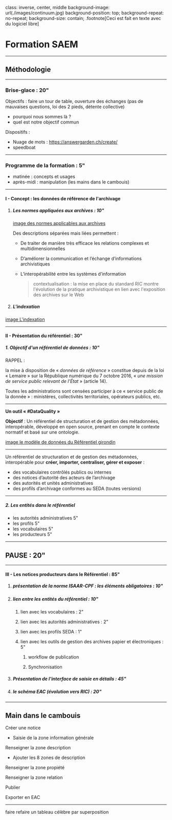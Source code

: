class: inverse, center, middle
background-image: url(./images/continuum.jpg)
background-position: top;
background-repeat: no-repeat;
background-size: contain;
.footnote[Ceci est fait en texte avec du logiciel libre]

# Formation SAEM

---

## Méthodologie

---

### Brise-glace : 20"

Objectifs : faire un tour de table, ouverture des échanges (pas de mauvaises questions, loi des 2 pieds, détente collective)

- pourquoi nous sommes là ?
- quel est notre objectif commun

Dispositifs :

- Nuage de mots : https://answergarden.ch/create/
- speedboat

---

### Programme de la formation : 5"

- matinée : concepts et usages
- après-midi : manipulation (les mains dans le cambouis)

---

#### I - Concept : les données de référence de l'archivage

1. ##### Les normes appliquées aux archives : 10"

   [image des normes applicables aux archives](./formations/images/CPF-ISAD-ISDF.png)

   Des descriptions séparées mais liées permettent :

   - De traiter de manière très efficace les relations complexes et multidimensionnelles

   - D’améliorer la communication et l’échange d’informations archivistiques

   - L’interopérabilité entre les systèmes d’information

     > contextualisation : la mise en place du standard RIC montre l'évolution de la pratique archivistique en lien avec l'exposition des archives sur le Web

2. ##### **L'indexation** 

[image  L'indexation](./formations/images/Lindexation.png)



---

#### II - Présentation du référentiel : 30"

##### 1. Objectif d'un référentiel de données : 10"

RAPPEL : 

la mise à disposition de « *données de référence* » constitue depuis de la loi « Lemaire » sur la République numérique du 7 octobre 2016, « *une mission de service public relevant de l'État* » (article 14). 

Toutes les administrations sont censées participer à ce « service public de la donnée » : ministères, collectivités territoriales, opérateurs publics, etc.

---

**Un outil « #DataQuality »**



**Objectif** : Un référentiel de structuration et de gestion des métadonnées, interopérable, développé en open source, prenant en compte le contexte normatif et basé sur une ontologie.

[image le modèle de données du Référentiel girondin](./formations/images/leReferentiel-modele-donnees.png)

---

Un référentiel de structuration et de gestion des métadonnées, interopérable pour **créer, importer, centraliser, gérer et exposer**  :

- des vocabulaires contrôlés publics ou internes
- des notices d’autorité des acteurs de l’archivage
- des autorités et unités administratives
- des profils d’archivage conformes au SEDA (toutes versions)



---

##### 2. Les entités dans le référentiel 

- les autorités administratives 5"
- les profils 5"
- les vocabulaires 5"
- les producteurs 5"

---

## PAUSE : 20"

---

#### III - Les notices producteurs dans le Référentiel : 85"

1. ##### présentation de la norme ISAAR-CPF : les éléments obligatoires : 10"

2. ##### lien entre les entités du référentiel : 10"

    1. lien avec les vocabulaires : 2"

    2. lien avec les autorités administratives : 2"

    3. lien avec les profils SEDA : 1"

    4. lien avec les outils de gestion des archives papier et électroniques : 5"

       1. workflow de publication

       2. Synchronisation

3. ##### Présentation de l'interface de saisie en détails : 45"

4. ##### le schéma EAC (évolution vers RIC) : 20"

---

## Main dans le cambouis

Créer une notice

- Saisie de la zone information générale

Renseigner la zone description

- Ajouter les 8 zones de description

Renseigner la zone propiété

Renseigner la zone relation

Publier

Exporter en EAC

---

faire refaire un tableau célèbre par superposition
